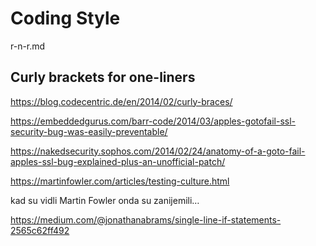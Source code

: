 # Coding Style

r-n-r.md

##
## Curly brackets for one-liners

https://blog.codecentric.de/en/2014/02/curly-braces/

https://embeddedgurus.com/barr-code/2014/03/apples-gotofail-ssl-security-bug-was-easily-preventable/

https://nakedsecurity.sophos.com/2014/02/24/anatomy-of-a-goto-fail-apples-ssl-bug-explained-plus-an-unofficial-patch/

https://martinfowler.com/articles/testing-culture.html

kad su vidli Martin Fowler onda su zanijemili…

https://medium.com/@jonathanabrams/single-line-if-statements-2565c62ff492